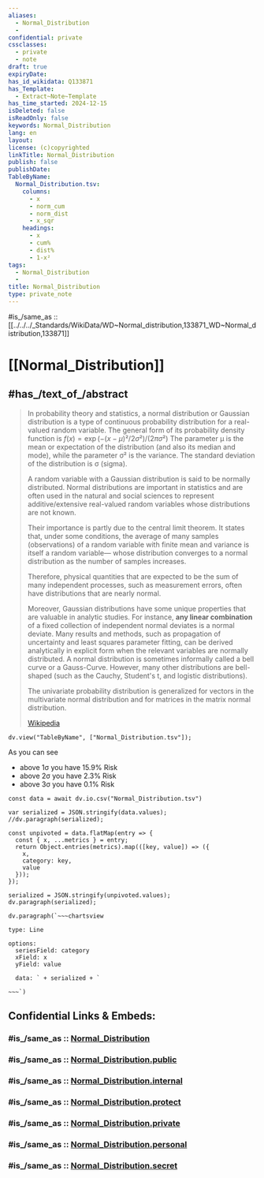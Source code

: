 ```yaml
---
aliases:
  - Normal_Distribution
  - 
confidential: private
cssclasses:
  - private
  - note
draft: true
expiryDate:
has_id_wikidata: Q133871
has_Template:
  - Extract~Note~Template
has_time_started: 2024-12-15
isDeleted: false
isReadOnly: false
keywords: Normal_Distribution
lang: en
layout:
license: (c)copyrighted
linkTitle: Normal_Distribution
publish: false
publishDate:
TableByName:
  Normal_Distribution.tsv:
    columns:
      - x
      - norm_cum
      - norm_dist
      - x_sqr
    headings:
      - x
      - cum%
      - dist%
      - 1-x²
tags:
  - Normal_Distribution
  - 
title: Normal_Distribution
type: private_note
---
```


#is_/same_as :: [[../../../_Standards/WikiData/WD~Normal_distribution,133871_WD~Normal_distribution,133871]] 
# [[Normal_Distribution]]


## #has_/text_of_/abstract 

> In probability theory and statistics, a normal distribution or Gaussian distribution is a type of continuous probability distribution for a real-valued random variable. The general form of its probability density function is
> $f(x) = \exp(−(x−μ)²/2σ²)/(2πσ²)$
> The parameter μ is the mean or expectation of the distribution (and also its median and mode), 
> while the parameter σ² is the variance. 
> The standard deviation of the distribution is σ (sigma). 
> 
> A random variable with a Gaussian distribution is said to be normally distributed.
> Normal distributions are important in statistics 
> and are often used in the natural and social sciences 
> to represent additive/extensive real-valued random variables whose distributions are not known. 
> 
> Their importance is partly due to the central limit theorem. 
> It states that, under some conditions, the average of many samples (observations) of a random variable 
> with finite mean and variance is itself a random variable—
> whose distribution converges to a normal distribution as the number of samples increases. 
> 
> Therefore, physical quantities that are expected to be the sum of many independent processes, 
> such as measurement errors, often have distributions that are nearly normal.
> 
> Moreover, Gaussian distributions have some unique properties that are valuable in analytic studies. 
> For instance, __any linear combination__ of a fixed collection of independent normal deviates is a normal deviate. 
> Many results and methods, such as propagation of uncertainty and least squares parameter fitting, 
> can be derived analytically in explicit form when the relevant variables are normally distributed.
> A normal distribution is sometimes informally called a bell curve or a Gauss-Curve. 
> However, many other distributions are bell-shaped (such as the Cauchy, Student's t, and logistic distributions). 
> 
> The univariate probability distribution is generalized for vectors in the multivariate normal distribution 
> and for matrices in the matrix normal distribution.
> 
> [Wikipedia](https://en.wikipedia.org/wiki/Normal%20distribution)


```dataviewjs
dv.view("TableByName", ["Normal_Distribution.tsv"]);
```

As you can see 
- above 1σ you have 15.9% Risk
- above 2σ you have 2.3% Risk 
- above 3σ you have 0.1%  Risk 

```dataviewjs
const data = await dv.io.csv("Normal_Distribution.tsv")

var serialized = JSON.stringify(data.values); 
//dv.paragraph(serialized);

const unpivoted = data.flatMap(entry => {
  const { x, ...metrics } = entry;
  return Object.entries(metrics).map(([key, value]) => ({
    x,
    category: key,
    value
  }));
});

serialized = JSON.stringify(unpivoted.values); 
dv.paragraph(serialized);

dv.paragraph(`~~~chartsview

type: Line

options:
  seriesField: category
  xField: x
  yField: value

  data: ` + serialized + `
  
~~~`) 
```


## Confidential Links & Embeds: 

### #is_/same_as :: [Normal_Distribution](/_Standards/Mathematics/Statistics/Normal_Distribution.md) 

### #is_/same_as :: [Normal_Distribution.public](/_public/Mathematics/Statistics/Normal_Distribution.public.md) 

### #is_/same_as :: [Normal_Distribution.internal](/_internal/Mathematics/Statistics/Normal_Distribution.internal.md) 

### #is_/same_as :: [Normal_Distribution.protect](/_protect/Mathematics/Statistics/Normal_Distribution.protect.md) 

### #is_/same_as :: [Normal_Distribution.private](/_private/Mathematics/Statistics/Normal_Distribution.private.md) 

### #is_/same_as :: [Normal_Distribution.personal](/_personal/Mathematics/Statistics/Normal_Distribution.personal.md) 

### #is_/same_as :: [Normal_Distribution.secret](/_secret/Mathematics/Statistics/Normal_Distribution.secret.md)


